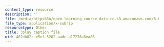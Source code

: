 ```yaml
---
content_type: resource
description: ''
file: /media/https%3A/open-learning-course-data-rc.s3.amazonaws.com/6-042j-mathematics-for-computer-science-spring-2015/402db82ce5ef5282aadca17276a8ea86_nwpzBE9IwJQ.vtt
file_type: application/x-subrip
resourcetype: Other
title: 3play caption file
uid: 402db82c-e5ef-5282-aadc-a17276a8ea86
---
```

